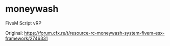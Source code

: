 # moneywash
FiveM Script vRP

Original: https://forum.cfx.re/t/resource-rc-moneywash-system-fivem-esx-framework/2746331
